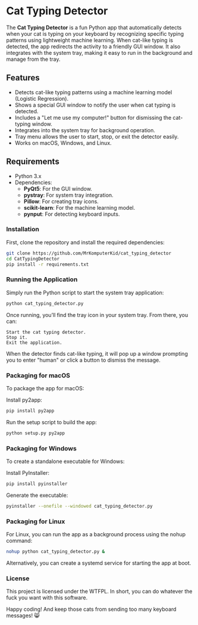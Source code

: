 # Cat Typing Detector

The **Cat Typing Detector** is a fun Python app that automatically detects when your cat is typing on your keyboard by recognizing specific typing patterns using lightweight machine learning. When cat-like typing is detected, the app redirects the activity to a friendly GUI window. It also integrates with the system tray, making it easy to run in the background and manage from the tray.

## Features

- Detects cat-like typing patterns using a machine learning model (Logistic Regression).
- Shows a special GUI window to notify the user when cat typing is detected.
- Includes a "Let me use my computer!" button for dismissing the cat-typing window.
- Integrates into the system tray for background operation.
- Tray menu allows the user to start, stop, or exit the detector easily.
- Works on macOS, Windows, and Linux.

## Requirements

- Python 3.x
- Dependencies:
  - **PyQt5**: For the GUI window.
  - **pystray**: For system tray integration.
  - **Pillow**: For creating tray icons.
  - **scikit-learn**: For the machine learning model.
  - **pynput**: For detecting keyboard inputs.

### Installation

First, clone the repository and install the required dependencies:

```bash
git clone https://github.com/MrKomputerKid/cat_typing_detector
cd CatTypingDetector
pip install -r requirements.txt
```

### Running the Application

Simply run the Python script to start the system tray application:

```bash
python cat_typing_detector.py
```

Once running, you’ll find the tray icon in your system tray. From there, you can:

    Start the cat typing detector.
    Stop it.
    Exit the application.

When the detector finds cat-like typing, it will pop up a window prompting you to enter "human" or click a button to dismiss the message.

### Packaging for macOS

To package the app for macOS:

Install py2app:

```bash
pip install py2app
```

Run the setup script to build the app:

```bash
python setup.py py2app
```

### Packaging for Windows

To create a standalone executable for Windows:

Install PyInstaller:

```bash
pip install pyinstaller
```

Generate the executable:

```bash
pyinstaller --onefile --windowed cat_typing_detector.py
```
### Packaging for Linux

For Linux, you can run the app as a background process using the nohup command:

```bash
nohup python cat_typing_detector.py &
```

Alternatively, you can create a systemd service for starting the app at boot.
### License

This project is licensed under the WTFPL. In short, you can do whatever the fuck you want with this software.

Happy coding! And keep those cats from sending too many keyboard messages! 😸

